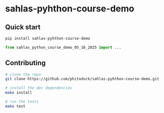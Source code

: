 # sahlas-pyhthon-course-demo

## Quick start

```bash
pip install sahlas-pyhthon-course-demo
```

```python
from sahlas_python_course_demo_05_16_2025 import ...
```

## Contributing

```bash
# clone the repo
git clone https://github.com/phitoduck/sahlas-pyhthon-course-demo.git

# install the dev dependencies
make install

# run the tests
make test
```
